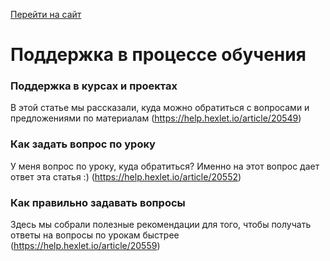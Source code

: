 [Перейти на сайт](https://ru.hexlet.io)

# Поддержка в процессе обучения

### Поддержка в курсах и проектах

В этой статье мы рассказали, куда можно обратиться с вопросами и предложениями по материалам (https://help.hexlet.io/article/20549)

### Как задать вопрос по уроку

У меня вопрос по уроку, куда обратиться? Именно на этот вопрос дает ответ эта статья :) (https://help.hexlet.io/article/20552)

### Как правильно задавать вопросы

Здесь мы собрали полезные рекомендации для того, чтобы получать ответы на вопросы по урокам быстрее (https://help.hexlet.io/article/20559)
